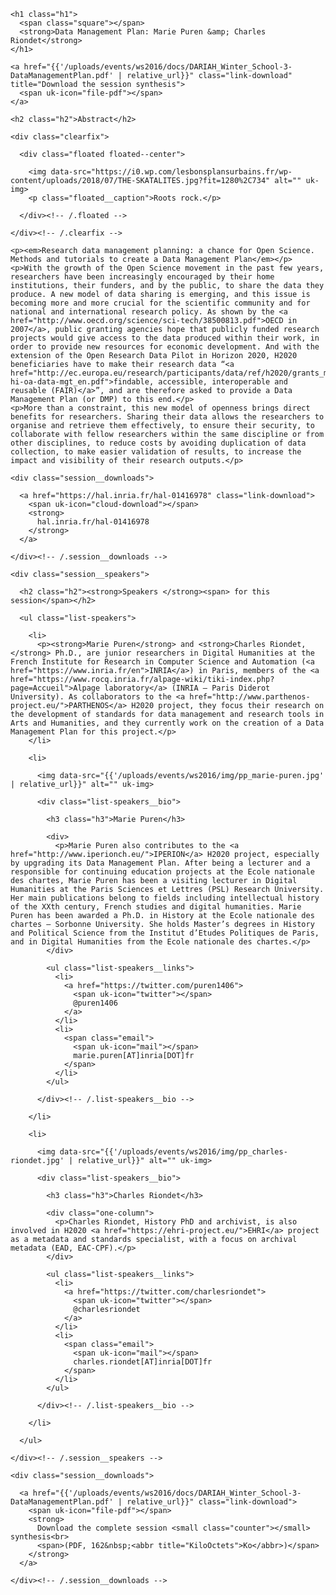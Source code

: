 
<div class="session" id="session-3">

  <div class="session__heading">

    <h1 class="h1">
      <span class="square"></span>
      <strong>Data Management Plan: Marie Puren &amp; Charles Riondet</strong>
    </h1>

    <a href="{{'/uploads/events/ws2016/docs/DARIAH_Winter_School-3-DataManagementPlan.pdf' | relative_url}}" class="link-download" title="Download the session synthesis">
      <span uk-icon="file-pdf"></span>
    </a>

  </div><!-- /.session__heading -->

  <div class="session__core">

    <h2 class="h2">Abstract</h2>

    <div class="clearfix">

      <div class="floated floated--center">

        <img data-src="https://i0.wp.com/lesbonsplansurbains.fr/wp-content/uploads/2018/07/THE-SKATALITES.jpg?fit=1280%2C734" alt="" uk-img>
        <p class="floated__caption">Roots rock.</p>

      </div><!-- /.floated -->

    </div><!-- /.clearfix -->

    <p><em>Research data management planning: a chance for Open Science. Methods and tutorials to create a Data Management Plan</em></p>
    <p>With the growth of the Open Science movement in the past few years, researchers have been increasingly encouraged by their home institutions, their funders, and by the public, to share the data they produce. A new model of data sharing is emerging, and this issue is becoming more and more crucial for the scientific community and for national and international research policy. As shown by the <a href="http://www.oecd.org/science/sci-tech/38500813.pdf">OECD in 2007</a>, public granting agencies hope that publicly funded research projects would give access to the data produced within their work, in order to provide new resources for economic development. And with the extension of the Open Research Data Pilot in Horizon 2020, H2020 beneficiaries have to make their research data “<a href="http://ec.europa.eu/research/participants/data/ref/h2020/grants_manual/hi/oa_pilot/h2020-hi-oa-data-mgt_en.pdf">findable, accessible, interoperable and reusable (FAIR)</a>”, and are therefore asked to provide a Data Management Plan (or DMP) to this end.</p>
    <p>More than a constraint, this new model of openness brings direct benefits for researchers. Sharing their data allows the researchers to organise and retrieve them effectively, to ensure their security, to collaborate with fellow researchers within the same discipline or from other disciplines, to reduce costs by avoiding duplication of data collection, to make easier validation of results, to increase the impact and visibility of their research outputs.</p>

    <div class="session__downloads">

      <a href="https://hal.inria.fr/hal-01416978" class="link-download">
        <span uk-icon="cloud-download"></span>
        <strong>
          hal.inria.fr/hal-01416978
        </strong>
      </a>

    </div><!-- /.session__downloads -->

    <div class="session__speakers">

      <h2 class="h2"><strong>Speakers </strong><span> for this session</span></h2>

      <ul class="list-speakers">

        <li>
          <p><strong>Marie Puren</strong> and <strong>Charles Riondet,</strong> Ph.D., are junior researchers in Digital Humanities at the French Institute for Research in Computer Science and Automation (<a href="https://www.inria.fr/en">INRIA</a>) in Paris, members of the <a href="https://www.rocq.inria.fr/alpage-wiki/tiki-index.php?page=Accueil">Alpage laboratory</a> (INRIA – Paris Diderot University). As collaborators to the <a href="http://www.parthenos-project.eu/">PARTHENOS</a> H2020 project, they focus their research on the development of standards for data management and research tools in Arts and Humanities, and they currently work on the creation of a Data Management Plan for this project.</p>
        </li>

        <li>

          <img data-src="{{'/uploads/events/ws2016/img/pp_marie-puren.jpg' | relative_url}}" alt="" uk-img>

          <div class="list-speakers__bio">

            <h3 class="h3">Marie Puren</h3>

            <div>
              <p>Marie Puren also contributes to the <a href="http://www.iperionch.eu/">IPERION</a> H2020 project, especially by upgrading its Data Management Plan. After being a lecturer and a responsible for continuing education projects at the Ecole nationale des chartes, Marie Puren has been a visiting lecturer in Digital Humanities at the Paris Sciences et Lettres (PSL) Research University. Her main publications belong to fields including intellectual history of the XXth century, French studies and digital humanities. Marie Puren has been awarded a Ph.D. in History at the Ecole nationale des chartes – Sorbonne University. She holds Master’s degrees in History and Political Science from the Institut d’Etudes Politiques de Paris, and in Digital Humanities from the Ecole nationale des chartes.</p>
            </div>

            <ul class="list-speakers__links">
              <li>
                <a href="https://twitter.com/puren1406">
                  <span uk-icon="twitter"></span>
                  @puren1406
                </a>
              </li>
              <li>
                <span class="email">
                  <span uk-icon="mail"></span>
                  marie.puren[AT]inria[DOT]fr
                </span>
              </li>
            </ul>

          </div><!-- /.list-speakers__bio -->

        </li>

        <li>

          <img data-src="{{'/uploads/events/ws2016/img/pp_charles-riondet.jpg' | relative_url}}" alt="" uk-img>

          <div class="list-speakers__bio">

            <h3 class="h3">Charles Riondet</h3>

            <div class="one-column">
              <p>Charles Riondet, History PhD and archivist, is also involved in H2020 <a href="https://ehri-project.eu/">EHRI</a> project as a metadata and standards specialist, with a focus on archival metadata (EAD, EAC-CPF).</p>
            </div>

            <ul class="list-speakers__links">
              <li>
                <a href="https://twitter.com/charlesriondet">
                  <span uk-icon="twitter"></span>
                  @charlesriondet
                </a>
              </li>
              <li>
                <span class="email">
                  <span uk-icon="mail"></span>
                  charles.riondet[AT]inria[DOT]fr
                </span>
              </li>
            </ul>

          </div><!-- /.list-speakers__bio -->

        </li>

      </ul>

    </div><!-- /.session__speakers -->

    <div class="session__downloads">

      <a href="{{'/uploads/events/ws2016/docs/DARIAH_Winter_School-3-DataManagementPlan.pdf' | relative_url}}" class="link-download">
        <span uk-icon="file-pdf"></span>
        <strong>
          Download the complete session <small class="counter"></small> synthesis<br>
          <span>(PDF, 162&nbsp;<abbr title="KiloOctets">Ko</abbr>)</span>
        </strong>
      </a>

    </div><!-- /.session__downloads -->

  </div><!-- /.session__core -->

</div><!-- /.session -->
